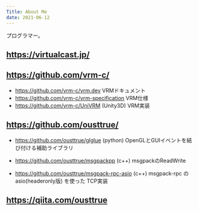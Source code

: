 ```yaml
---
Title: About Me
date: 2021-06-12
---
```


<article>

プログラマー。

## https://virtualcast.jp/

## https://github.com/vrm-c/

* https://github.com/vrm-c/vrm.dev VRMドキュメント
* https://github.com/vrm-c/vrm-specification VRM仕様
* https://github.com/vrm-c/UniVRM (Unity3D) VRM実装

## https://github.com/ousttrue/

* https://github.com/ousttrue/glglue (python) OpenGLとGUIイベントを結び付ける補助ライブラリ

* https://github.com/ousttrue/msgpackpp (c++) msgpackのReadWrite
* https://github.com/ousttrue/msgpack-rpc-asio (c++) msgpack-rpc の asio(headeronly版) を使った TCP実装

## https://qiita.com/ousttrue

</article>